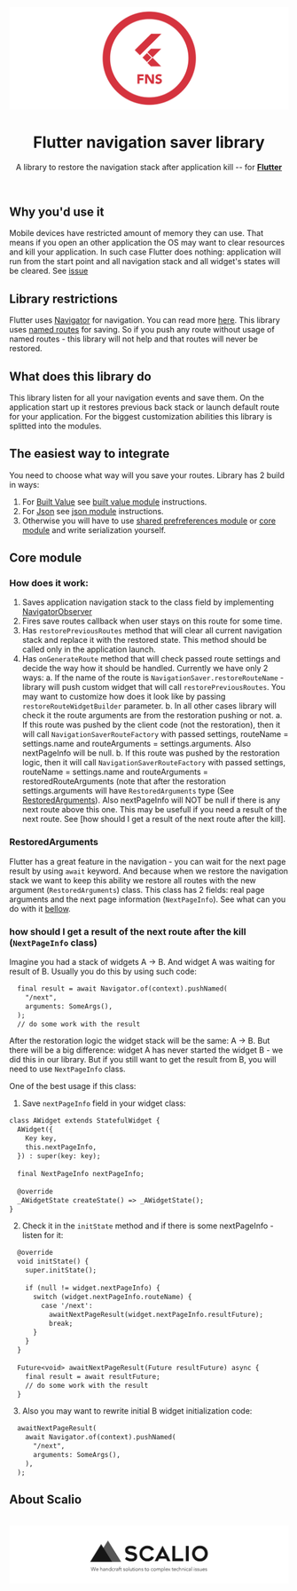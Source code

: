 ![Flutter at Scalio](https://raw.githubusercontent.com/scalio/flutter/master/assets/scalio-fns.svg?sanitize=true)

<h1 align="center">Flutter navigation saver library</h1>

<p align="center">
  A library to restore the navigation stack after application kill -- for <b><a href="https://flutter.dev/">Flutter</a></b>
</p>

&nbsp;

## Why you'd use it

Mobile devices have restricted amount of memory they can use. That means if you open an other application the OS may want to clear resources and kill your application. In such case Flutter does nothing: application will run from the start point and all navigation stack and all widget's states will be cleared. See [issue](https://github.com/flutter/flutter/issues/6827)

## Library restrictions

Flutter uses [Navigator](https://api.flutter.dev/flutter/widgets/Navigator-class.html) for navigation. You can read more [here](https://flutter.dev/docs/development/ui/navigation). This library uses [named routes](https://flutter.dev/docs/cookbook/navigation/named-routes) for saving. So if you push any route without usage of named routes - this library will not help and that routes will never be restored.

## What does this library do

This library listen for all your navigation events and save them. On the application start up it restores previous back stack or launch default route for your application. For the biggest customization abilities this library is splitted into the modules.

## The easiest way to integrate

You need to choose what way will you save your routes. Library has 2 build in ways:
1. For [Built Value](https://pub.dev/packages/built_value) see [built value module](built_value_navigation_saver) instructions.
2. For [Json](https://pub.dev/packages/json_serializable) see [json module](json_navigation_saver) instructions.
3. Otherwise you will have to use [shared prefreferences module](shared_pref_navigation_saver) or [core module](navigation_saver) and write serialization yourself.

## Core module

### How does it work:

1. Saves application navigation stack to the class field by implementing [NavigatorObserver](https://api.flutter.dev/flutter/widgets/NavigatorObserver-class.html)
2. Fires save routes callback when user stays on this route for some time.
3. Has `restorePreviousRoutes` method that will clear all current navigation stack and replace it with the restored state. This method should be called only in the application launch.
4. Has `onGenerateRoute` method that will check passed route settings and decide the way how it should be handled. Currently we have only 2 ways:
	a. If the name of the route is `NavigationSaver.restoreRouteName` - library will push custom widget that will call `restorePreviousRoutes`. You may want to customize how does it look like by passing `restoreRouteWidgetBuilder` parameter.
	b. In all other cases library will check it the route arguments are from the restoration pushing or not.
		a. If this route was pushed by the client code (not the restoration), then it will call `NavigationSaverRouteFactory` with passed settings, routeName = settings.name and routeArguments = settings.arguments. Also nextPageInfo will be null.
		b. If this route was pushed by the restoration logic, then it will call `NavigationSaverRouteFactory` with passed settings, routeName = settings.name and routeArguments = restoredRouteArguments (note that after the restoration settings.arguments will have `RestoredArguments` type (See [RestoredArguments](#restoredarguments)). Also nextPageInfo will NOT be null if there is any next route above this one. This may be usefull if you need a result of the next route. See [how should I get a result of the next route after the kill].

### RestoredArguments

Flutter has a great feature in the navigation - you can wait for the next page result by using `await` keyword. And because when we restore the navigation stack we want to keep this ability we restore all routes with the new argument (`RestoredArguments`) class. This class has 2 fields: real page arguments and the next page information (`NextPageInfo`). See what can you do with it [bellow](#how-should-i-get-a-result-of-the-next-route-after-the-kill-nextpageinfo-class).

### how should I get a result of the next route after the kill (`NextPageInfo` class)

Imagine you had a stack of widgets A -> B. And widget A was waiting for result of B. Usually you do this by using such code:


```
  final result = await Navigator.of(context).pushNamed(
    "/next",
    arguments: SomeArgs(),
  );
  // do some work with the result
```

After the restoration logic the widget stack will be the same: A -> B. But there will be a big difference: widget A has never started the widget B - we did this in our library. But if you still want to get the result from B, you will need to use `NextPageInfo` class.

One of the best usage if this class:

1. Save `nextPageInfo` field in your widget class:
```
class AWidget extends StatefulWidget {
  AWidget({
    Key key,
    this.nextPageInfo,
  }) : super(key: key);

  final NextPageInfo nextPageInfo;

  @override
  _AWidgetState createState() => _AWidgetState();
}
```

2. Check it in the `initState` method and if there is some nextPageInfo - listen for it:

```
  @override
  void initState() {
    super.initState();

    if (null != widget.nextPageInfo) {
      switch (widget.nextPageInfo.routeName) {
        case '/next':
          awaitNextPageResult(widget.nextPageInfo.resultFuture);
          break;
      }
    }
  }

  Future<void> awaitNextPageResult(Future resultFuture) async {
    final result = await resultFuture;
    // do some work with the result
  }
```

3. Also you may want to rewrite initial B widget initialization code:

```
  awaitNextPageResult(
    await Navigator.of(context).pushNamed(
      "/next",
      arguments: SomeArgs(),
    ),
  );
```

## About Scalio

<p align="center">
    <br/>
    <a href="https://scal.io/">
        <img src="https://raw.githubusercontent.com/scalio/flutter/master/assets/scalio-logo.svg?sanitize=true" />
    </a>
    <br/>
</p>
